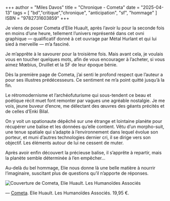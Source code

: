 +++
author = "Miles Davos"
title = "Chronique - Cometa"
date = "2025-04-13"
tags = [
    "bd","critique","chronique", "anticipation", "sf", "hommage"
]
ISBN = "9782731603859"
+++

Je viens de poser Cometa d’Elie Huault, après l’avoir lu pour la seconde fois en moins d’une heure, tellement l’univers représenté dans cet ovni graphique — qualificatif donné à cet ouvrage par Métal Hurlant et qui lui sied à merveille — m’a fasciné.

Je m’apprête à le savourer pour la troisième fois. Mais avant cela, je voulais vous en toucher quelques mots, afin de vous encourager à l’acheter, si vous aimez Mœbius, Druillet et la SF de leur époque bénie.

Dès la première page de Cometa, j’ai senti le profond respect que l’auteur a pour ses illustres prédécesseurs. Ce sentiment ne m’a point quitté jusqu’à la fin.

Le rétromodernisme et l’archéofuturisme qui sous-tendent ce beau et poétique récit muet font remonter par vagues une agréable nostalgie. Je me vois, jeune buveur d’encre, me délectant des œuvres des géants précités et de celles d’Enki Bilal.

On y voit un spationaute dépêché sur une étrange et lointaine planète pour récupérer une balise et les données qu’elle contient. Vêtu d’un morpho-suit, une tenue spatiale qui s’adapte à l’environnement dans lequel évolue son porteur, et muni d’autres technologies dernier cri, il se dirige vers son objectif. Les éléments autour de lui ne cessent de muter.

Après avoir enfin découvert la précieuse balise, il s’apprête à repartir, mais la planète semble déterminée à l’en empêcher…

Au-delà du bel hommage, Elie nous donne là une belle matière à nourrir l’imaginaire, suscitant plus de questions qu’il n’apporte de réponses.

![Couverture de Cometa, Elie Huault. Les Humanoïdes Associés](/images/cometa.jpeg)

—
[Cometa](https://www.humano.com/album/37902). Elie Huault. Les Humanoïdes Associés. 19,95 €.
